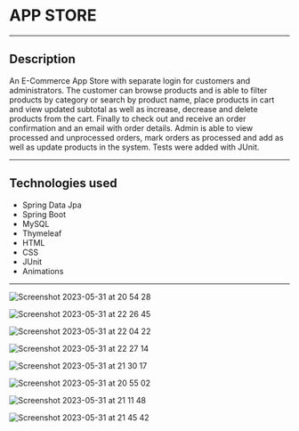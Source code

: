 # APP STORE

---

## Description

An E-Commerce App Store with separate login for customers and administrators. The customer can browse products and is able to filter products by category or search by product name, place products in cart and view updated subtotal as well as increase, decrease and delete products from the cart. Finally to check out and receive an order confirmation and an email with order details. Admin is able to view processed and unprocessed orders, mark orders as processed and add as well as update products in the system. Tests were added with JUnit.    

---

## Technologies used

- Spring Data Jpa
- Spring Boot
- MySQL
- Thymeleaf
- HTML
- CSS
- JUnit
- Animations

---
![Screenshot 2023-05-31 at 20 54 28](https://github.com/AnnaAxelsson051/E-Commerce-Store-New/assets/103879144/8708aa15-2605-462b-988a-109ed60b5b09)

![Screenshot 2023-05-31 at 22 26 45](https://github.com/AnnaAxelsson051/E-Commerce-Store-New/assets/103879144/96061004-9885-4d1e-9dbe-eaa65d201b08)

![Screenshot 2023-05-31 at 22 04 22](https://github.com/AnnaAxelsson051/E-Commerce-Store-New/assets/103879144/9fe8b30b-8b0e-4c2c-94ad-35ff7e27c66f)

![Screenshot 2023-05-31 at 22 27 14](https://github.com/AnnaAxelsson051/E-Commerce-Store-New/assets/103879144/f46d7128-8255-417b-9e97-cf872432fb75)

![Screenshot 2023-05-31 at 21 30 17](https://github.com/AnnaAxelsson051/E-Commerce-Store-New/assets/103879144/51f0290c-fdae-4898-82eb-136c80e24c22)

![Screenshot 2023-05-31 at 20 55 02](https://github.com/AnnaAxelsson051/E-Commerce-Store-New/assets/103879144/30ac4a41-8669-440b-a544-dcaacf3dfbd1)

![Screenshot 2023-05-31 at 21 11 48](https://github.com/AnnaAxelsson051/E-Commerce-Store-New/assets/103879144/61180e11-f073-4400-9be5-3f0a229a0f40)

![Screenshot 2023-05-31 at 21 45 42](https://github.com/AnnaAxelsson051/E-Commerce-Store-New/assets/103879144/227d7e77-9775-4224-a18f-0c4513976483)